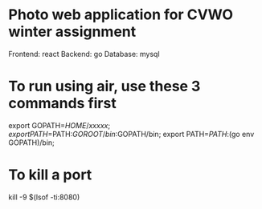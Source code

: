 # Photo web application for CVWO winter assignment
Frontend: react
Backend: go
Database: mysql

# To run using air, use these 3 commands first
export GOPATH=$HOME/xxxxx;
export PATH=$PATH:$GOROOT/bin:$GOPATH/bin;
export PATH=$PATH:$(go env GOPATH)/bin;

# To kill a port
kill -9 $(lsof -ti:8080)
